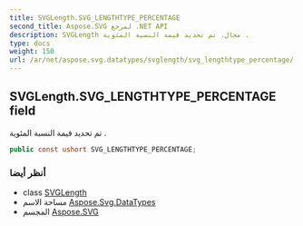 ```yaml
---
title: SVGLength.SVG_LENGTHTYPE_PERCENTAGE
second_title: Aspose.SVG لمرجع .NET API
description: SVGLength مجال. تم تحديد قيمة النسبة المئوية .
type: docs
weight: 150
url: /ar/net/aspose.svg.datatypes/svglength/svg_lengthtype_percentage/
---
```

## SVGLength.SVG_LENGTHTYPE_PERCENTAGE field

تم تحديد قيمة النسبة المئوية .

```csharp
public const ushort SVG_LENGTHTYPE_PERCENTAGE;
```

### أنظر أيضا

* class [SVGLength](../)
* مساحة الاسم [Aspose.Svg.DataTypes](../../svglength/)
* المجسم [Aspose.SVG](../../../)


